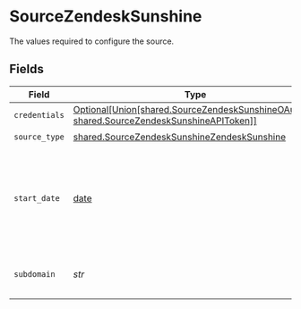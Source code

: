# SourceZendeskSunshine

The values required to configure the source.


## Fields

| Field                                                                                                                                                         | Type                                                                                                                                                          | Required                                                                                                                                                      | Description                                                                                                                                                   | Example                                                                                                                                                       |
| ------------------------------------------------------------------------------------------------------------------------------------------------------------- | ------------------------------------------------------------------------------------------------------------------------------------------------------------- | ------------------------------------------------------------------------------------------------------------------------------------------------------------- | ------------------------------------------------------------------------------------------------------------------------------------------------------------- | ------------------------------------------------------------------------------------------------------------------------------------------------------------- |
| `credentials`                                                                                                                                                 | [Optional[Union[shared.SourceZendeskSunshineOAuth20, shared.SourceZendeskSunshineAPIToken]]](../../models/shared/sourcezendesksunshineauthorizationmethod.md) | :heavy_minus_sign:                                                                                                                                            | N/A                                                                                                                                                           |                                                                                                                                                               |
| `source_type`                                                                                                                                                 | [shared.SourceZendeskSunshineZendeskSunshine](../../models/shared/sourcezendesksunshinezendesksunshine.md)                                                    | :heavy_check_mark:                                                                                                                                            | N/A                                                                                                                                                           |                                                                                                                                                               |
| `start_date`                                                                                                                                                  | [date](https://docs.python.org/3/library/datetime.html#date-objects)                                                                                          | :heavy_check_mark:                                                                                                                                            | The date from which you'd like to replicate data for Zendesk Sunshine API, in the format YYYY-MM-DDT00:00:00Z.                                                | 2021-01-01T00:00:00Z                                                                                                                                          |
| `subdomain`                                                                                                                                                   | *str*                                                                                                                                                         | :heavy_check_mark:                                                                                                                                            | The subdomain for your Zendesk Account.                                                                                                                       |                                                                                                                                                               |